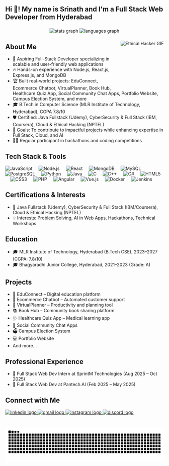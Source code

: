 <h2 align="left">Hi 👋! My name is Srinath and I'm a Full Stack Web Developer from Hyderabad</h2>

###

<div align="center">
  <img src="https://github-readme-stats.vercel.app/api?username=sriinathh&hide_title=false&hide_rank=false&show_icons=true&include_all_commits=true&count_private=true&disable_animations=false&theme=dracula&locale=en&hide_border=false" height="150" alt="stats graph"  />
  <img src="https://github-readme-stats.vercel.app/api/top-langs?username=sriinathh&locale=en&hide_title=false&layout=compact&card_width=320&langs_count=5&theme=dracula&hide_border=false" height="150" alt="languages graph"  />
</div>

###

<img align="right" height="150" src="https://media.giphy.com/media/qgQUggAC3Pfv687qPC/giphy.gif" alt="Ethical Hacker GIF" />

###

<h2 align="left">About Me</h2>

- 🚀 Aspiring Full-Stack Developer specializing in scalable and user-friendly web applications
- 🔥 Hands-on experience with Node.js, React.js, Express.js, and MongoDB
- 🏆 Built real-world projects: EduConnect, Ecommerce Chatbot, VirtualPlanner, Book Hub, Healthcare Quiz App, Social Community Chat Apps, Portfolio Website, Campus Election System, and more
- 🎓 B.Tech in Computer Science (MLR Institute of Technology, Hyderabad), CGPA 7.8/10
- 🛡️ Certified: Java Fullstack (Udemy), CyberSecurity & Full Stack (IBM, Coursera), Cloud & Ethical Hacking (NPTEL)
- 🎯 Goals: To contribute to impactful projects while enhancing expertise in Full Stack, Cloud, and AI
- 🧑‍💻 Regular participant in hackathons and coding competitions

###

<h2 align="left">Tech Stack & Tools</h2>

<div align="left">
  <img src="https://cdn.jsdelivr.net/gh/devicons/devicon/icons/javascript/javascript-original.svg" height="30" alt="JavaScript" />
  <img width="12" />
  <img src="https://cdn.jsdelivr.net/gh/devicons/devicon/icons/nodejs/nodejs-original.svg" height="30" alt="Node.js" />
  <img width="12" />
  <img src="https://cdn.jsdelivr.net/gh/devicons/devicon/icons/react/react-original.svg" height="30" alt="React" />
  <img width="12" />
  <img src="https://cdn.jsdelivr.net/gh/devicons/devicon/icons/mongodb/mongodb-original.svg" height="30" alt="MongoDB" />
  <img width="12" />
  <img src="https://cdn.jsdelivr.net/gh/devicons/devicon/icons/mysql/mysql-original.svg" height="30" alt="MySQL" />
  <img width="12" />
  <img src="https://cdn.jsdelivr.net/gh/devicons/devicon/icons/postgresql/postgresql-original.svg" height="30" alt="PostgreSQL" />
  <img width="12" />
  <img src="https://cdn.jsdelivr.net/gh/devicons/devicon/icons/python/python-original.svg" height="30" alt="Python" />
  <img width="12" />
  <img src="https://cdn.jsdelivr.net/gh/devicons/devicon/icons/java/java-original.svg" height="30" alt="Java" />
  <img width="12" />
  <img src="https://cdn.jsdelivr.net/gh/devicons/devicon/icons/c/c-original.svg" height="30" alt="C" />
  <img width="12" />
  <img src="https://cdn.jsdelivr.net/gh/devicons/devicon/icons/cplusplus/cplusplus-original.svg" height="30" alt="C++" />
  <img width="12" />
  <img src="https://cdn.jsdelivr.net/gh/devicons/devicon/icons/csharp/csharp-original.svg" height="30" alt="C#" />
  <img width="12" />
  <img src="https://cdn.jsdelivr.net/gh/devicons/devicon/icons/html5/html5-original.svg" height="30" alt="HTML5" />
  <img width="12" />
  <img src="https://cdn.jsdelivr.net/gh/devicons/devicon/icons/css3/css3-original.svg" height="30" alt="CSS3" />
  <img width="12" />
  <img src="https://cdn.jsdelivr.net/gh/devicons/devicon/icons/php/php-original.svg" height="30" alt="PHP" />
  <img width="12" />
  <img src="https://cdn.jsdelivr.net/gh/devicons/devicon/icons/angularjs/angularjs-plain.svg" height="30" alt="Angular" />
  <img width="12" />
  <img src="https://cdn.jsdelivr.net/gh/devicons/devicon/icons/vuejs/vuejs-original.svg" height="30" alt="Vue.js" />
  <img width="12" />
  <img src="https://cdn.jsdelivr.net/gh/devicons/devicon/icons/docker/docker-original.svg" height="30" alt="Docker" />
  <img width="12" />
  <img src="https://cdn.jsdelivr.net/gh/devicons/devicon/icons/jenkins/jenkins-original.svg" height="30" alt="Jenkins" />
</div>

###

<h2 align="left">Certifications & Interests</h2>

- 📜 Java Fullstack (Udemy), CyberSecurity & Full Stack (IBM/Coursera), Cloud & Ethical Hacking (NPTEL)
- 💡 Interests: Problem Solving, AI in Web Apps, Hackathons, Technical Workshops

###

<h2 align="left">Education</h2>

- 🎓 MLR Institute of Technology, Hyderabad (B.Tech CSE), 2023–2027 (CGPA: 7.8/10)
- 🎓 Bhagyaradhi Junior College, Hyderabad, 2021–2023 (Grade: A)

###

<h2 align="left">Projects</h2>

- 🌟 EduConnect – Digital education platform 
- 🤖 Ecommerce Chatbot – Automated customer support 
- 📅 VirtualPlanner – Productivity and planning tool 
- 📚 Book Hub – Community book sharing platform 
- 🩺 Healthcare Quiz App – Medical learning app 
- 💬 Social Community Chat Apps 
- 🗳️ Campus Election System 
- 💻 Portfolio Website
- And more...

###

<h2 align="left">Professional Experience</h2>

- 💼 Full Stack Web Dev Intern at SprintM Technologies (Aug 2025 – Oct 2025)
- 💼 Full Stack Web Dev at Pantech.AI (Feb 2025 – May 2025)

###

<h2 align="left">Connect with Me</h2>

<div align="left">
  <a href="https://www.linkedin.com/in/srinath-potharaju/" target="_blank">
    <img src="https://img.shields.io/static/v1?message=LinkedIn&logo=linkedin&label=&color=0077B5&logoColor=white&labelColor=&style=for-the-badge" height="35" alt="linkedin logo" />
  </a>
  <a href="mailto:sri.nxth@yahoo.com" target="_blank">
    <img src="https://img.shields.io/static/v1?message=Gmail&logo=gmail&label=&color=D14836&logoColor=white&labelColor=&style=for-the-badge" height="35" alt="gmail logo" />
  </a>
  <a href="https://www.instagram.com/sri.nxthh" target="_blank">
    <img src="https://img.shields.io/static/v1?message=Instagram&logo=instagram&label=&color=E4405F&logoColor=white&labelColor=&style=for-the-badge" height="35" alt="instagram logo" />
  </a>
  <a href="https://discord.com/users/sriinathh" target="_blank">
    <img src="https://img.shields.io/static/v1?message=Discord&logo=discord&label=&color=7289DA&logoColor=white&labelColor=&style=for-the-badge" height="35" alt="discord logo" />
  </a>
</div>

###

<br clear="both">

<img src="https://raw.githubusercontent.com/sriinathh/snk/output/github-contribution-grid-snake.svg" alt="Snake animation" />

###
